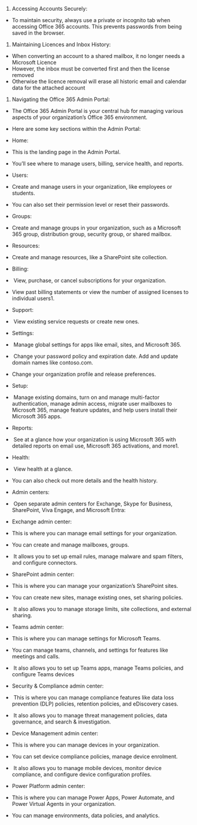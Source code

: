 1. Accessing Accounts Securely:

- To maintain security, always use a private or incognito tab when accessing Office 365 accounts. This prevents passwords from being saved in the browser.

1. Maintaining Licences and Inbox History:

- When converting an account to a shared mailbox, it no longer needs a Microsoft Licence
- However, the inbox must be converted first and then the license removed
- Otherwise the licence removal will erase all historic email and calendar data for the attached account

1. Navigating the Office 365 Admin Portal:

- The Office 365 Admin Portal is your central hub for managing various aspects of your organization’s Office 365 environment.

- Here are some key sections within the Admin Portal: 

- Home:

- This is the landing page in the Admin Portal.
- You’ll see where to manage users, billing, service health, and reports.

- Users:

- Create and manage users in your organization, like employees or students.
- You can also set their permission level or reset their passwords.

- Groups:

- Create and manage groups in your organization, such as a Microsoft 365 group, distribution group, security group, or shared mailbox.

- Resources:

- Create and manage resources, like a SharePoint site collection.

- Billing:

-  View, purchase, or cancel subscriptions for your organization.
- View past billing statements or view the number of assigned licenses to individual users1.

- Support:

-  View existing service requests or create new ones.

- Settings:

-  Manage global settings for apps like email, sites, and Microsoft 365.
-  Change your password policy and expiration date. Add and update domain names like contoso.com.
- Change your organization profile and release preferences.

- Setup:

-  Manage existing domains, turn on and manage multi-factor authentication, manage admin access, migrate user mailboxes to Microsoft 365, manage feature updates, and help users install their Microsoft 365 apps.

- Reports:

-  See at a glance how your organization is using Microsoft 365 with detailed reports on email use, Microsoft 365 activations, and more1.

- Health:

-  View health at a glance.
- You can also check out more details and the health history.

- Admin centers:

-  Open separate admin centers for Exchange, Skype for Business, SharePoint, Viva Engage, and Microsoft Entra:

- Exchange admin center:

- This is where you can manage email settings for your organization. 
- You can create and manage mailboxes, groups.
-  It allows you to set up email rules, manage malware and spam filters, and configure connectors.

- SharePoint admin center:

- This is where you can manage your organization’s SharePoint sites. 
- You can create new sites, manage existing ones, set sharing policies.
-  It also allows you to manage storage limits, site collections, and external sharing.

- Teams admin center:

- This is where you can manage settings for Microsoft Teams. 
- You can manage teams, channels, and settings for features like meetings and calls.
-  It also allows you to set up Teams apps, manage Teams policies, and configure Teams devices

- Security & Compliance admin center:

-  This is where you can manage compliance features like data loss prevention (DLP) policies, retention policies, and eDiscovery cases.
-  It also allows you to manage threat management policies, data governance, and search & investigation.

- Device Management admin center:

- This is where you can manage devices in your organization. 
- You can set device compliance policies, manage device enrolment.
-  It also allows you to manage mobile devices, monitor device compliance, and configure device configuration profiles.

- Power Platform admin center:

- This is where you can manage Power Apps, Power Automate, and Power Virtual Agents in your organization.
- You can manage environments, data policies, and analytics.